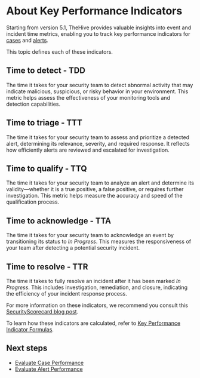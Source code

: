 # About Key Performance Indicators

Starting from version 5.1, TheHive provides valuable insights into event and incident time metrics, enabling you to track key performance indicators for [cases](../user-guides/analyst-corner/cases/about-cases.md) and [alerts](../analyst-corner/alerts/about-alerts.md).

This topic defines each of these indicators.

## Time to detect - TDD

The time it takes for your security team to detect abnormal activity that may indicate malicious, suspicious, or risky behavior in your environment. This metric helps assess the effectiveness of your monitoring tools and detection capabilities.

## Time to triage - TTT

The time it takes for your security team to assess and prioritize a detected alert, determining its relevance, severity, and required response. It reflects how efficiently alerts are reviewed and escalated for investigation.

## Time to qualify - TTQ 

The time it takes for your security team to analyze an alert and determine its validity—whether it is a true positive, a false positive, or requires further investigation. This metric helps measure the accuracy and speed of the qualification process.

## Time to acknowledge - TTA

The time it takes for your security team to acknowledge an event by transitioning its status to *In Progress*. This measures the responsiveness of your team after detecting a potential security incident.

## Time to resolve - TTR

The time it takes to fully resolve an incident after it has been marked *In Progress*. This includes investigation, remediation, and closure, indicating the efficiency of your incident response process.

For more information on these indicators, we recommend you consult this [SecurityScorecard blog post](https://securityscorecard.com/blog/kpis-for-security-operations-incident-response/).

To learn how these indicators are calculated, refer to [Key Performance Indicator Formulas](key-performance-indicators-formulas.md).

## Next steps

* [Evaluate Case Performance](measure-case-management-performance.md)
* [Evaluate Alert Performance](measure-alert-management-performance.md)